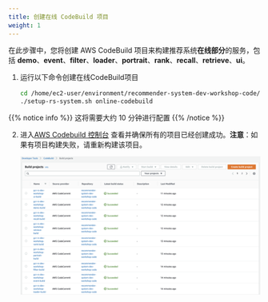 ```yaml
---
title: 创建在线 CodeBuild 项目
weight: 1
---
```


在此步骤中，您将创建 AWS CodeBuild 项目来构建推荐系统**在线部分**的服务，包括 **demo**、**event**、**filter**、**loader**、**portrait**、**rank**、**recall**、**retrieve**、**ui**。

1. 运行以下命令创建在线CodeBuild项目

    ```sh
    cd /home/ec2-user/environment/recommender-system-dev-workshop-code/scripts
    ./setup-rs-system.sh online-codebuild
    ```
   
{{% notice info %}}
这将需要大约 10 分钟进行配置
{{% /notice %}}

2. 进入[AWS Codebuild 控制台](https://console.aws.amazon.com/codesuite/codebuild/home) 查看并确保所有的项目已经创建成功。**注意**：如果有项目构建失败，请重新构建该项目。
    
    ![Codebuild Succeed](/images/codebuild-successfully.png)
